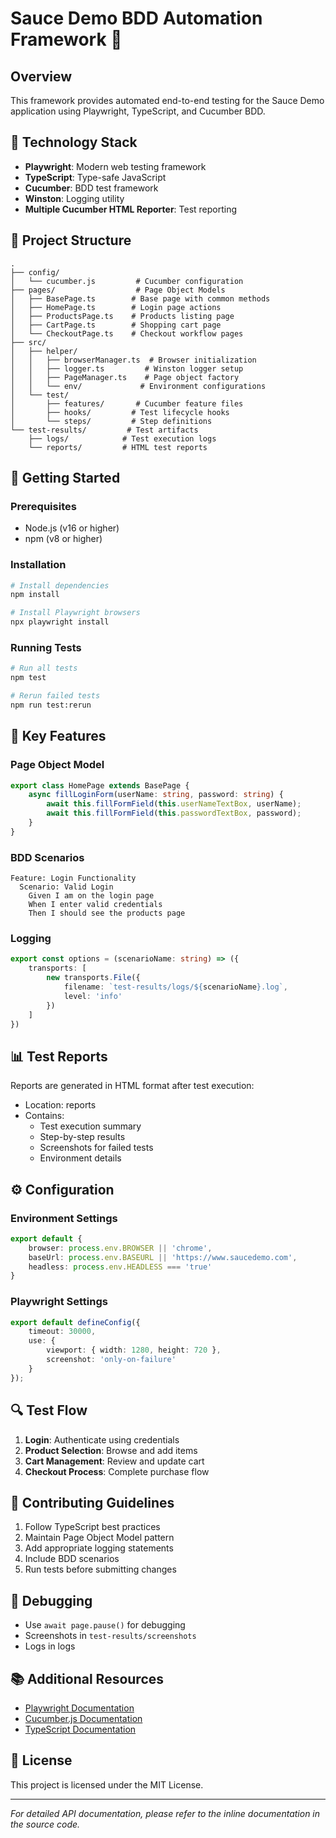 # Sauce Demo BDD Automation Framework 🚀

## Overview
This framework provides automated end-to-end testing for the Sauce Demo application using Playwright, TypeScript, and Cucumber BDD.

## 🔧 Technology Stack
- **Playwright**: Modern web testing framework
- **TypeScript**: Type-safe JavaScript
- **Cucumber**: BDD test framework
- **Winston**: Logging utility
- **Multiple Cucumber HTML Reporter**: Test reporting

## 📂 Project Structure
````
.
├── config/
│   └── cucumber.js         # Cucumber configuration
├── pages/                  # Page Object Models
│   ├── BasePage.ts        # Base page with common methods
│   ├── HomePage.ts        # Login page actions
│   ├── ProductsPage.ts    # Products listing page
│   ├── CartPage.ts        # Shopping cart page
│   └── CheckoutPage.ts    # Checkout workflow pages
├── src/
│   ├── helper/
│   │   ├── browserManager.ts  # Browser initialization
│   │   ├── logger.ts         # Winston logger setup
│   │   ├── PageManager.ts    # Page object factory
│   │   └── env/             # Environment configurations
│   └── test/
│       ├── features/       # Cucumber feature files
│       ├── hooks/         # Test lifecycle hooks
│       └── steps/         # Step definitions
└── test-results/         # Test artifacts
    ├── logs/            # Test execution logs
    └── reports/         # HTML test reports
````

## 🚀 Getting Started

### Prerequisites
- Node.js (v16 or higher)
- npm (v8 or higher)

### Installation
````bash
# Install dependencies
npm install

# Install Playwright browsers
npx playwright install
````

### Running Tests
````bash
# Run all tests
npm test

# Rerun failed tests
npm run test:rerun
````

## 🎯 Key Features

### Page Object Model
````typescript
export class HomePage extends BasePage {
    async fillLoginForm(userName: string, password: string) {
        await this.fillFormField(this.userNameTextBox, userName);
        await this.fillFormField(this.passwordTextBox, password);
    }
}
````

### BDD Scenarios
````gherkin
Feature: Login Functionality
  Scenario: Valid Login
    Given I am on the login page
    When I enter valid credentials
    Then I should see the products page
````

### Logging
````typescript
export const options = (scenarioName: string) => ({
    transports: [
        new transports.File({
            filename: `test-results/logs/${scenarioName}.log`,
            level: 'info'
        })
    ]
})
````

## 📊 Test Reports

Reports are generated in HTML format after test execution:
- Location: reports
- Contains:
  - Test execution summary
  - Step-by-step results
  - Screenshots for failed tests
  - Environment details

## ⚙️ Configuration

### Environment Settings
````typescript
export default {
    browser: process.env.BROWSER || 'chrome',
    baseUrl: process.env.BASEURL || 'https://www.saucedemo.com',
    headless: process.env.HEADLESS === 'true'
}
````

### Playwright Settings
````typescript
export default defineConfig({
    timeout: 30000,
    use: {
        viewport: { width: 1280, height: 720 },
        screenshot: 'only-on-failure'
    }
});
````

## 🔍 Test Flow
1. **Login**: Authenticate using credentials
2. **Product Selection**: Browse and add items
3. **Cart Management**: Review and update cart
4. **Checkout Process**: Complete purchase flow

## 📝 Contributing Guidelines
1. Follow TypeScript best practices
2. Maintain Page Object Model pattern
3. Add appropriate logging statements
4. Include BDD scenarios
5. Run tests before submitting changes

## 🐛 Debugging
- Use `await page.pause()` for debugging
- Screenshots in `test-results/screenshots`
- Logs in logs

## 📚 Additional Resources
- [Playwright Documentation](https://playwright.dev/docs/intro)
- [Cucumber.js Documentation](https://github.com/cucumber/cucumber-js)
- [TypeScript Documentation](https://www.typescriptlang.org/docs/)

## 📄 License
This project is licensed under the MIT License.

---
*For detailed API documentation, please refer to the inline documentation in the source code.*